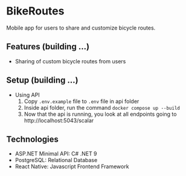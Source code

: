 # BikeRoutes
Mobile app for users to share and customize bicycle routes.

## Features (building ...)
- Sharing of custom bicycle routes from users

## Setup (building ...)
- Using API
  1. Copy `.env.example` file to `.env` file in api folder
  2. Inside api folder, run the command `docker compose up --build`
  3. Now that the api is running, you look at all endpoints going to http://localhost:5043/scalar

## Technologies
- ASP.NET Minimal API: C# .NET 9
- PostgreSQL: Relational Database
- React Native: Javascript Frontend Framework
